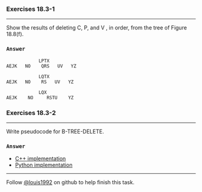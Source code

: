 ### Exercises 18.3-1
***
Show the results of deleting C, P, and V , in order, from the tree of Figure 18.8(f).

### `Answer`
				LPTX
	AEJK   NO    QRS   UV   YZ
	
				LQTX
	AEJK   NO    RS   UV   YZ		
	
				LQX
	AEJK    NO     RSTU    YZ			

### Exercises 18.3-2
***
Write pseudocode for B-TREE-DELETE.

### `Answer`
 * [C++ implementation](./btree.cpp)
 * [Python implementation](./btree.py)

***
Follow [@louis1992](https://github.com/gzc) on github to help finish this task.

